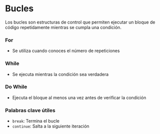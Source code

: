 # Bucles

Los bucles son estructuras de control que permiten ejecutar un bloque de código repetidamente mientras se cumpla una condición.

### For

- Se utiliza cuando conoces el número de repeticiones

### While
- Se ejecuta mientras la condición sea verdadera

### Do While
- Ejecuta el bloque al menos una vez antes de verificar la condición

### Palabras clave útiles
- `break`: Termina el bucle
- `continue`: Salta a la siguiente iteración